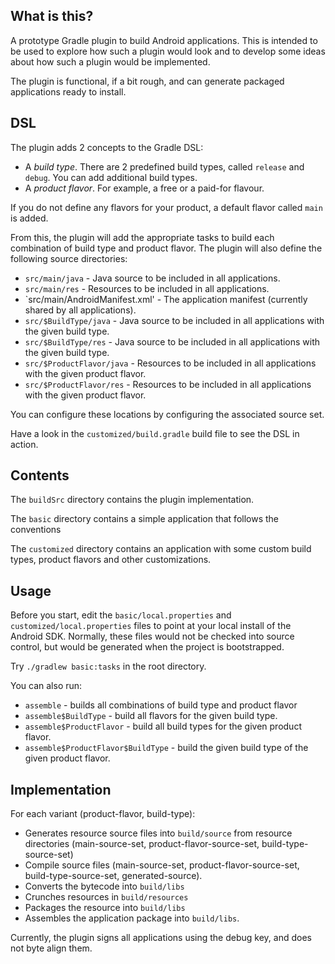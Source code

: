 ## What is this?

A prototype Gradle plugin to build Android applications. This is intended to be used to explore how such a plugin
would look and to develop some ideas about how such a plugin would be implemented.

The plugin is functional, if a bit rough, and can generate packaged applications ready to install.

## DSL

The plugin adds 2 concepts to the Gradle DSL:

* A _build type_. There are 2 predefined build types, called `release` and `debug`. You can add additional build types.
* A _product flavor_. For example, a free or a paid-for flavour.

If you do not define any flavors for your product, a default flavor called `main` is added.

From this, the plugin will add the appropriate tasks to build each combination of build type and product flavor. The
plugin will also define the following source directories:

* `src/main/java` - Java source to be included in all applications.
* `src/main/res` - Resources to be included in all applications.
* `src/main/AndroidManifest.xml' - The application manifest (currently shared by all applications).
* `src/$BuildType/java` - Java source to be included in all applications with the given build type.
* `src/$BuildType/res` - Java source to be included in all applications with the given build type.
* `src/$ProductFlavor/java` - Resources to be included in all applications with the given product flavor.
* `src/$ProductFlavor/res` - Resources to be included in all applications with the given product flavor.

You can configure these locations by configuring the associated source set.

Have a look in the `customized/build.gradle` build file to see the DSL in action.

## Contents

The `buildSrc` directory contains the plugin implementation.

The `basic` directory contains a simple application that follows the conventions

The `customized` directory contains an application with some custom build types, product flavors and other
customizations.

## Usage

Before you start, edit the `basic/local.properties` and `customized/local.properties` files to point at your local install
of the Android SDK. Normally, these files would not be checked into source control, but would be generated when the
project is bootstrapped.

Try `./gradlew basic:tasks` in the root directory.

You can also run:

* `assemble` - builds all combinations of build type and product flavor
* `assemble$BuildType` - build all flavors for the given build type.
* `assemble$ProductFlavor` - build all build types for the given product flavor.
* `assemble$ProductFlavor$BuildType` - build the given build type of the given product flavor.

## Implementation

For each variant (product-flavor, build-type):

* Generates resource source files into `build/source` from resource directories (main-source-set, product-flavor-source-set, build-type-source-set)
* Compile source files (main-source-set, product-flavor-source-set, build-type-source-set, generated-source).
* Converts the bytecode into `build/libs`
* Crunches resources in `build/resources`
* Packages the resource into `build/libs`
* Assembles the application package into `build/libs`.

Currently, the plugin signs all applications using the debug key, and does not byte align them.
